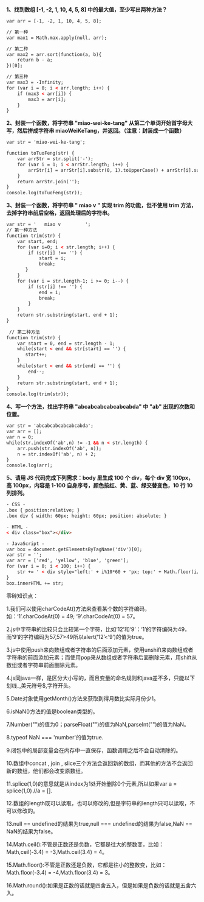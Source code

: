 **1、找到数组 [-1, -2, 1, 10, 4, 5, 8] 中的最大值，至少写出两种方法？**

~~~html
var arr = [-1, -2, 1, 10, 4, 5, 8];

// 第一种
var max1 = Math.max.apply(null, arr);

// 第二种
var max2 = arr.sort(function(a, b){
    return b - a;
})[0];

// 第三种
var max3 = -Infinity;
for (var i = 0; i < arr.length; i++) {
    if (max3 < arr[i]) {
        max3 = arr[i];
    }
}
~~~


**2、封装一个函数，将字符串 "miao-wei-ke-tang" 从第二个单词开始首字母大写，然后拼成字符串 miaoWeiKeTang，并返回。（注意：封装成一个函数）**

~~~html
var str = 'miao-wei-ke-tang';

function toTuoFeng(str) {
    var arrStr = str.split('-');
    for (var i = 1; i < arrStr.length; i++) {
        arrStr[i] = arrStr[i].substr(0, 1).toUpperCase() + arrStr[i].substr(1);
    }
    return arrStr.join('');
}
console.log(toTuoFeng(str));
~~~

**3、封装一个函数，将字符串 "      miao  v        " 实现 trim 的功能，但不使用 trim 方法，去掉字符串前后空格，返回处理后的字符串。**

~~~html
var str = '   miao v         ';
// 第一种方法
function trim(str) {
    var start, end;
    for (var i=0; i < str.length; i++) {
        if (str[i] !== '') {
            start = i;
            break;
       }
    }
    for (var i = str.length-1; i >= 0; i--) {
        if (str[i] !== '') {
            end = i;
            break;
        }
    }
    return str.substring(start, end + 1);
}
      
 // 第二种方法
function trim(str) {
    var start = 0, end = str.length - 1;
    while(start < end && str[start] == '') {
       start++;
    }
    while(start < end && str[end] == '') {
        end--;
    }
    return str.substring(start, end + 1);
}
console.log(trim(str));  
~~~

**4、写一个方法，找出字符串 "abcabcabcabcabcabda" 中 "ab" 出现的次数和位置。**

~~~html
var str = 'abcabcabcabcabcabda';
var arr = [];
var n = 0;
while(str.indexOf('ab',n) != -1 && n < str.length) {
    arr.push(str.indexOf('ab', n));
    n = str.indexOf('ab', n) + 2;
}
console.log(arr);
~~~

**5、请用 JS 代码完成下列需求：body 里生成 100 个 div，每个 div 宽 100px，高 100px，内容是 1-100 自身序号，颜色按红、黄、蓝、绿交替变色，10 行 10 列排列。**

~~~html
- CSS -
.box { position:relative; }
.box div { width: 60px; height: 60px; position: absolute; }

- HTML -
< div class="box"></div>

- JavaScript -
var box = document.getElementsByTagName('div')[0];
var str = '';
var arr = ['red', 'yellow', 'blue', 'green'];
for (var i = 0; i < 100; i++) {
    str += ' < div style="left:' + i%10*60 + 'px; top:' + Math.floor(i/10)*60 + 'px; background:' + arr[i%arr.length] + ';">' + (i+1) + '</div>';
}
box.innerHTML += str;
~~~

零碎知识点：

1.我们可以使用charCodeAt()方法来查看某个数的字符编码，如：‘1’.charCodeAt(0) = 49;      ‘9’.charCodeAt(0) = 57。

2.js中字符串的比较只会比较第一个字符，比如‘12’和‘9’：‘1’的字符编码为49，而‘9’的字符编码为57,57>49所以alert(‘12’<‘9’)的值为true。

3.js中使用push来向数组或者字符串的后面添加元素，使用unshift来向数组或者字符串的前面添加元素；而使用pop来从数组或者字符串后面删除元素，用shift从数组或者字符串前面删除元素。

4.js同java一样，是区分大小写的，而且变量的命名规则和java差不多，只能以下划线_,美元符号$,字符开头。

5.Date对象使用getMonth()方法来获取到得月数比实际月份少1。

6.isNaN()方法的值是boolean类型的。

7.Number("")的值为0；parseFloat("")的值为NaN,parseInt("")的值为NaN。

8.typeof NaN === 'number'的值为true.

9.闭包中的局部变量会在内存中一直保存，函数调用之后不会自动清除的。

10.数组中concat , join , slice三个方法会返回新的数组，而其他的方法不会返回新的数组，他们都会改变原数组。

11.splice(1,0)的意思就是从index为1处开始删除0个元素,所以如果var a = splice(1,0)  //a = [].

12.数组的length既可以读取，也可以修改的,但是字符串的length只可以读取，不可以修改的。

13.null == undefined的结果为true,null === undefined的结果为false,NaN == NaN的结果为false。

14.Math.ceil():不管是正数还是负数，它都是往大的整数变，比如：Math,ceil(-3.4) = -3,Math.ceil(3.4) = 4。

15.Math.floor():不管是正数还是负数，它都是往小的整数变，比如：Math.floor(-3.4) = -4,Math.floor(3.4) = 3。

16.Math.round():如果是正数的话就是四舍五入，但是如果是负数的话就是五舍六入。